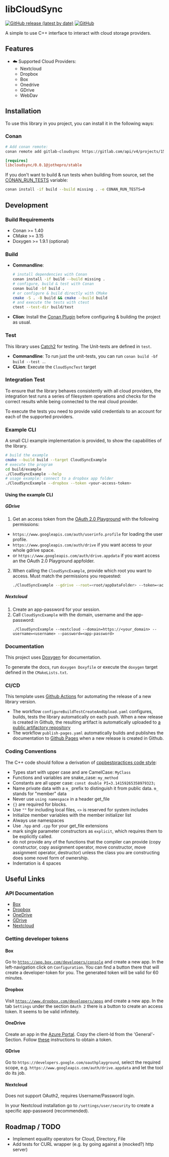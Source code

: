 # libCloudSync

[![GitHub release (latest by date)](https://img.shields.io/github/v/release/jothepro/libcloudsync)](https://github.com/jothepro/libcloudsync/releases/latest)
[![GitHub](https://img.shields.io/github/license/jothepro/libcloudsync)](https://github.com/jothepro/libcloudsync/blob/main/LICENSE)

A simple to use C++ interface to interact with cloud storage providers.

## Features

- ☁️ Supported Cloud Providers:
  - Nextcloud
  - Dropbox
  - Box
  - Onedrive
  - GDrive
  - WebDav

## Installation

To use this library in you project, you can install it in the following ways:

### Conan
```sh
# Add conan remote:
conan remote add gitlab-cloudsync https://gitlab.com/api/v4/projects/15425736/packages/conan
```

```ini
[requires]
libcloudsync/0.0.1@jothepro/stable
```

If you don't want to build & run tests when building from source, set the [CONAN_RUN_TESTS](https://docs.conan.io/en/latest/reference/env_vars.html#conan-run-tests) variable:
```sh
conan install -if build --build missing . -e CONAN_RUN_TESTS=0
```

## Development

### Build Requirements

- Conan >= 1.40
- CMake >= 3.15
- Doxygen >= 1.9.1 (optional)

### Build

- **Commandline**:
  ```sh
  # install dependencies with Conan
  conan install -if build --build missing .
  # configure, build & test with Conan
  conan build -bf build .
  # or configure & build directly with CMake
  cmake -S . -B build && cmake --build build
  # and execute the tests with ctest
  ctest --test-dir build/test
  ```
- **Clion**: Install the [Conan Plugin](https://plugins.jetbrains.com/plugin/11956-conan) before configuring & building the project as usual.

### Test

This library uses [Catch2](https://github.com/catchorg/Catch2) for testing. The Unit-tests are defined in `test`.

- **Commandline**: To run just the unit-tests, you can run `conan build -bf build --test .`.
- **CLion**: Execute the `CloudSyncTest` target

### Integration Test

To ensure that the library behaves consistently with all cloud providers, the integration test runs a series of 
filesystem operations and checks for the correct results while being connected to the real cloud provider.

To execute the tests you need to provide valid credentials to an account for each of the supported providers.

### Example CLI

A small CLI example implementation is provided, to show the capabilities of the library.

```sh
# build the example 
cmake --build build --target CloudSyncExample
# execute the program
cd build/example
./CloudSyncExample --help
# usage example: connect to a dropbox app folder
./CloudSyncExample --dropbox --token <your-access-token>
```

#### Using the example CLI

##### GDrive

1. Get an access token from the [OAuth 2.0 Playground](https://developers.google.com/oauthplayground) with the following
   permissions:
  - `https://www.googleapis.com/auth/userinfo.profile` for loading the user profile.
  - `https://www.googleapis.com/auth/drive` if you want access to your whole gdrive space.
  - or `https://www.googleapis.com/auth/drive.appdata` if you want access an the OAuth 2.0 Playground appfolder.
2. When calling the `CloudSyncExample`, provide which root you want to access. Must match the permissions you requested:
   ```sh
   ./CloudSyncExample --gdrive --root=<root/appDataFolder> --token=<access_token>
   ```

##### Nextcloud

1. Create an app-password for your session.
2. Call `CloudSyncExample` with the domain, username and the app-password:
   ```
   ./CloudSyncExample --nextcloud --domain=https://<your_domain> --username=<username> --password=<app-password>
   ```

### Documentation

This project uses [Doxygen](https://www.doxygen.nl/index.html) for documentation.

To generate the docs, run `doxygen Doxyfile` or execute the `doxygen` target defined in the `CMakeLists.txt`.

### CI/CD

This template uses [Github Actions](https://github.com/features/actions) for automating the release of a new library version.

- The workflow `configureBuildTestCreateAndUpload.yaml` configures, builds, tests the library automatically on each push.
  When a new release is created in Github, the resulting artifact is automatically uploaded to [a public  artifactory repository](https://gitlab.com/jothepro/libcloudsync/-/packages)
- The workflow `publish-pages.yaml` automatically builds and publishes the documentation to [Github Pages](https://jothepro.github.io/libcloudsync/) when a new release is created in Github.

### Coding Conventions

The C++ code should follow a derivation of [cppbestpractices code style](https://github.com/lefticus/cppbestpractices/blob/master/03-Style.md):

- Types start with upper case and are CamelCase: `MyClass`
- Functions and variables are snake_case: `my_method`
- Constants are all upper case: `const double PI=3.14159265358979323;`
- Name private data with a `m_` prefix to distinguish it from public data. `m_` stands for "member" data
- Never use `using namespace` in a header get_file
- `{}` are required for blocks.
- Use `""` for including local files, `<>` is reserved for system includes
- Initialize member variables with the member initializer list
- Always use namespaces
- Use `.hpp` and `.cpp` for your get_file extensions
- mark single parameter constructors as `explicit`, which requires them to be explicitly called.
- do not provide any of the functions that the compiler can provide (copy constructor, copy assignment operator, 
  move constructor, move assignment operator, destructor) unless the class you are constructing does some novel form 
  of ownership.
- Indentation is 4 spaces

## Useful Links

### API Documentation

- [Box](https://developer.box.com/reference/)
- [Dropbox](https://www.dropbox.com/developers/documentation/http/documentation)
- [OneDrive](https://docs.microsoft.com/en-us/onedrive/developer/rest-api/)
- [GDrive](https://developers.google.com/drive/api/v2/about-sdk)
- [Nextcloud](https://docs.nextcloud.com/server/18/developer_manual/client_apis/WebDAV/index.html)

### Getting developer tokens

#### Box

Go to [`https://app.box.com/developers/console`](https://app.box.com/developers/console) and create a new app. In the left-navigation click on `Configuration`. You can find a button there that will create a developer-token for you. The generated token will be valid for 60 minutes.

#### Dropbox

Visit [`https://www.dropbox.com/developers/apps`](https://www.dropbox.com/developers/apps) and create a new app. 
In the tab `Settings` under the section `OAuth 2` there is a button to create an access token. 
It seems to be valid infinitely.

#### OneDrive

Create an app in the [Azure Portal](https://portal.azure.com/). Copy the client-Id from the 'General'-Section.
Follow [these](https://docs.microsoft.com/en-us/onedrive/developer/rest-api/getting-started/graph-oauth?view=odsp-graph-online) instructions to obtain a token.

#### GDrive

Go to `https://developers.google.com/oauthplayground`, select the required scope, e.g. `https://www.googleapis.com/auth/drive.appdata` 
and let the tool do its job.

#### Nextcloud

Does not support OAuth2, requires Username/Password login.

In your Nextcloud installation go to `/settings/user/security` to create a specific app-password (recommended).

## Roadmap / TODO

- Implement equality operators for Cloud, Directory, File
- Add tests for CURL wrapper (e.g. by going against a (mocked?) http server)